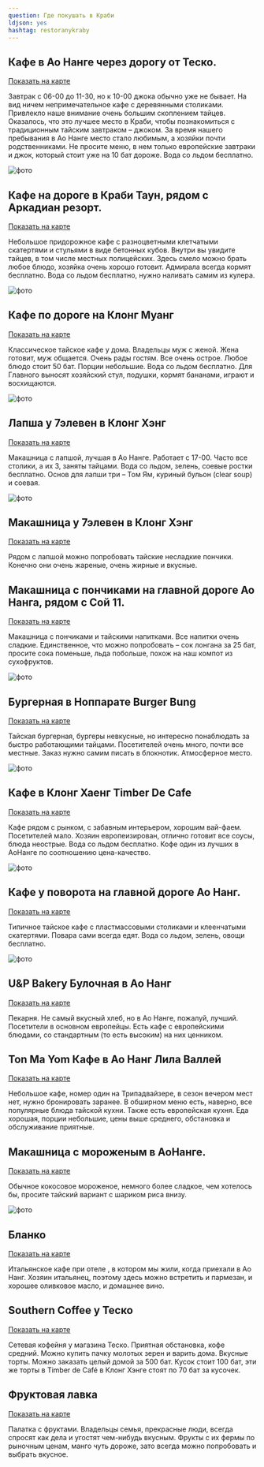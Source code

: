 ```yaml
---
question: Где покушать в Краби
ldjson: yes
hashtag: restoranykraby
---
```


## Кафе в Ао Нанге через дорогу от Теско.
[Показать на карте](https://goo.gl/maps/8MQzptdW5qPqibVe6)

Завтрак с 06-00 до 11-30, но к 10-00 джока обычно уже не бывает.
На вид ничем непримечательное кафе с деревянными столиками. Привлекло наше внимание очень большим скоплением тайцев. Оказалось, что это лучшее место в Краби, чтобы познакомиться с традиционным тайским завтраком – джоком. За время нашего пребывания в Ао Нанге место стало любимым, а хозяйки почти родственниками. Не просите меню, в нем только европейские завтраки и джок, который стоит уже на 10 бат дороже. Вода со льдом бесплатно.


![фото](https://krabifaq.ru/assets/thai_food_krabi_ao_nang_jok_cafe.jpg)

## Кафе на дороге в Краби Таун, рядом с Аркадиан резорт.
[Показать на карте](https://goo.gl/maps/xXirrMC59MezBkLc6)

Небольшое придорожное кафе с разноцветными клетчатыми скатертями и стульями в виде бетонных кубов. Внутри вы увидите тайцев, в том числе местных полицейских. Здесь смело можно брать любое блюдо, хозяйка очень хорошо готовит. Адмирала всегда кормят бесплатно. Вода со льдом бесплатно, нужно наливать самим из кулера.

![фото](https://krabifaq.ru/assets/thai_food_krabi_ao_nang_duck.jpg)

## Кафе по дороге на Клонг Муанг
[Показать на карте](https://goo.gl/maps/Wr7HiEF285NMjmm59)

Классическое тайское кафе у дома. Владельцы муж с женой. Жена готовит, муж общается. Очень рады гостям. Все очень острое. Любое блюдо стоит 50 бат. Порции небольшие. Вода со льдом бесплатно. Для Главного выносят хозяйский стул, подушки, кормят бананами, играют и восхищаются.

![фото](https://krabifaq.ru/assets/thai_food_krabi_ao_nang_cafe_50.jpg)

## Лапша у 7элевен в Клонг Хэнг
[Показать на карте](https://goo.gl/maps/ze4r3wqWkB8Jc8CG6)

Макашница с лапшой, лучшая в Ао Нанге. Работает с 17-00. Часто все столики, а их 3, заняты тайцами. Вода со льдом, зелень, соевые ростки бесплатно. Основ для лапши три – Том Ям, куриный бульон (clear soup) и соевая.

![фото](https://krabifaq.ru/assets/thai_food_krabi_ao_nang_noodle.jpg)


## Макашница у 7элевен в Клонг Хэнг
[Показать на карте](https://goo.gl/maps/TE1AX97TcR5Tz9cJ8)

Рядом с лапшой можно попробовать тайские несладкие пончики. Конечно они очень жареные, очень жирные и вкусные.

## Макашница с пончиками на главной дороге Ао Нанга, рядом с Сой 11.
[Показать на карте](https://goo.gl/maps/nHis9Vg4KhBGZUus6)

Макашница с пончиками и тайскими напитками. Все напитки очень сладкие. Единственное, что можно попробовать – сок лонгана за 25 бат, просите сока поменьше, льда побольше, похож на наш компот из сухофруктов.

![фото](https://krabifaq.ru/assets/thai_food_krabi_ao_nang_doughnut_stand.jpg)


## Бургерная в Ноппарате Burger Bung
[Показать на карте](https://goo.gl/maps/r45ZXAvZGgdNHvMH7)

Тайская бургерная, бургеры невкусные, но интересно понаблюдать за быстро работающими тайцами. Посетителей очень много, почти все местные. Заказ нужно самим писать в блокнотик. Атмосферное место.

![фото](https://krabifaq.ru/assets/thai_food_krabi_ao_nang_burger_bung.jpg)

## Кафе в Клонг Хаенг Timber De Cafe
[Показать на карте](https://goo.gl/maps/4pcTDG8bqW8SfuQZ7)

Кафе рядом с рынком, с забавным интерьером, хорошим вай-фаем. Посетителей мало. Хозяин европеизирован, отлично готовит все соусы, блюда неострые. Вода со льдом бесплатно. Кофе один из лучших в АоНанге по соотношению цена-качество.

![фото](https://krabifaq.ru/assets/thai_food_krabi_ao_nang_timber_cafe.jpg)


## Кафе у поворота на главной дороге Ао Нанг.
[Показать на карте](https://goo.gl/maps/NJSJpEsGgX4ieeto6)

Типичное тайское кафе с пластмассовыми столиками и клеенчатыми скатертями. Повара сами всегда едят. Вода со льдом, зелень, овощи бесплатно.

![фото](https://krabifaq.ru/assets/thai_food_krabi_ao_nang_rice_soup.jpg)

## U&P Bakery Булочная в Ао Нанг
[Показать на карте](https://goo.gl/maps/uqmZSTKX8iRpvHza8)

Пекарня. Не самый вкусный хлеб, но в Ао Нанге, пожалуй, лучший. Посетители в основном европейцы. Есть кафе с европейскими блюдами, со стандартным (то есть высоким) на них ценником.

## Ton Ma Yom Кафе в Ао Нанг Лила Валлей
[Показать на карте](https://goo.gl/maps/BtCk6MwozUuVvCZp6)

Небольшое кафе, номер один на Трипадвайзере, в сезон вечером мест нет, нужно бронировать заранее. В обширном меню есть, наверно, все популярные блюда тайской кухни. Также есть европейская кухня. Еда хорошая, порции небольшие, цены выше среднего, обстановка и обслуживание приятные.


## Макашница с мороженым в АоНанге.
[Показать на карте](https://goo.gl/maps/Z61mQGMx3fqn7XjLA)

 Обычное кокосовое мороженое, немного более сладкое, чем хотелось бы, просите тайский вариант с шариком риса внизу.


![фото](https://krabifaq.ru/assets/thai_food_krabi_ao_nang_ice_cream.jpg)

## Бланко
[Показать на карте](https://goo.gl/maps/pUNLdGNZCQthntLo9)

Итальянское кафе при отеле , в котором мы жили, когда приехали в Ао Нанг. Хозяин итальянец, поэтому здесь можно встретить и пармезан, и хорошее оливковое масло, и домашнее вино.

## Southern Coffee у Теско
[Показать на карте](https://goo.gl/maps/xVwxthAief1kVB1y6)

Сетевая кофейня у магазина Теско. Приятная обстановка, кофе средний. Можно купить пачку молотых зерен и варить дома. Вкусные торты. Можно заказать целый домой за 500 бат. Кусок стоит 100 бат, эти же торты в Timber de Café в Клонг Хэнге стоят по 70 бат за кусочек.

## Фруктовая лавка
[Показать на карте](https://goo.gl/maps/zETsyVmzKm7sJVLe7)

Палатка с фруктами. Владельцы семья, прекрасные люди, всегда спросят как дела и угостят чем-нибудь вкусным. Фрукты с их фермы по рыночным ценам, манго чуть дороже, зато всегда можно попробовать и выбрать вкусное.




